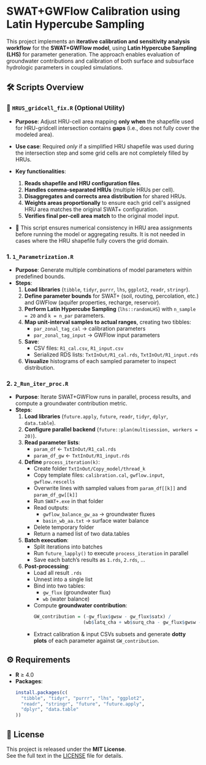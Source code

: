 # SWAT+GWFlow Calibration using Latin Hypercube Sampling

This project implements an **iterative calibration and sensitivity analysis workflow** for the **SWAT+GWFlow model**, using **Latin Hypercube Sampling (LHS)** for parameter generation. The approach enables evaluation of groundwater contributions and calibration of both surface and subsurface hydrologic parameters in coupled simulations.

## 🛠️ Scripts Overview

### 🔧 `HRUS_gridcell_fix.R` (Optional Utility)

- **Purpose**: Adjust HRU-cell area mapping **only when** the shapefile used for HRU-gridcell intersection contains **gaps** (i.e., does not fully cover the modeled area).
- **Use case**: Required *only* if a simplified HRU shapefile was used during the intersection step and some grid cells are not completely filled by HRUs.
- **Key functionalities**:
  1. **Reads shapefile and HRU configuration files**.
  2. **Handles comma-separated HRUs** (multiple HRUs per cell).
  3. **Disaggregates and corrects area distribution** for shared HRUs.
  4. **Weights areas proportionally** to ensure each grid cell's assigned HRU area matches the original SWAT+ configuration.
  5. **Verifies final per-cell area match** to the original model input.

- 📌 This script ensures numerical consistency in HRU area assignments before running the model or aggregating results. It is not needed in cases where the HRU shapefile fully covers the grid domain.

### 1. `1_Parametrization.R`

- **Purpose**: Generate multiple combinations of model parameters within predefined bounds.
- **Steps**:
  1. **Load libraries** (`tibble`, `tidyr`, `purrr`, `lhs`, `ggplot2`, `readr`, `stringr`).
  2. **Define parameter bounds** for SWAT+ (soil, routing, percolation, etc.) and GWFlow (aquifer properties, recharge, reservoir).
  3. **Perform Latin Hypercube Sampling** (`lhs::randomLHS`) with `n_sample = 20` and `k = n_par` parameters.
  4. **Map unit-interval samples to actual ranges**, creating two tibbles:
     - `par_zonal_tag_cal` → calibration parameters
     - `par_zonal_tag_input` → GWFlow input parameters
  5. **Save**:
     - CSV files: `R1_cal.csv`, `R1_input.csv`
     - Serialized RDS lists: `TxtInOut/R1_cal.rds`, `TxtInOut/R1_input.rds`
  6. **Visualize** histograms of each sampled parameter to inspect distribution.

### 2. `2_Run_iter_proc.R`

- **Purpose**: Iterate SWAT+GWFlow runs in parallel, process results, and compute a groundwater contribution metric.
- **Steps**:
  1. **Load libraries** (`future.apply`, `future`, `readr`, `tidyr`, `dplyr`, `data.table`).
  2. **Configure parallel backend** (`future::plan(multisession, workers = 20)`).
  3. **Read parameter lists**:  
     - `param_df`  ← `TxtInOut/R1_cal.rds`  
     - `param_df_gw` ← `TxtInOut/R1_input.rds`
  4. **Define** `process_iteration(k)`:
     - Create folder `TxtInOut/Copy_model/thread_k`
     - Copy template files: `calibration.cal`, `gwflow.input`, `gwflow.rescells`
     - Overwrite lines with sampled values from `param_df[[k]]` and `param_df_gw[[k]]`
     - Run `SWAT+.exe` in that folder
     - Read outputs:
       - `gwflow_balance_gw_aa` → groundwater fluxes
       - `basin_wb_aa.txt` → surface water balance
     - Delete temporary folder
     - Return a named list of two data.tables
  5. **Batch execution**:
     - Split iterations into batches
     - Run `future_lapply()` to execute `process_iteration` in parallel
     - Save each batch’s results as `1.rds`, `2.rds`, …
  6. **Post‑processing**:
     - Load all result `.rds`
     - Unnest into a single list
     - Bind into two tables: 
       - `gw_flux` (groundwater flux)
       - `wb` (water balance)
     - Compute **groundwater contribution**:
       ```r
       GW_contribution = (-gw_flux$gwsw - gw_flux$satx) /
                         (wb$latq_cha + wb$surq_cha - gw_flux$gwsw - gw_flux$satx)
       ```
     - Extract calibration & input CSVs subsets and generate **dotty plots** of each parameter against `GW_contribution`.

## ⚙️ Requirements

- **R** ≥ 4.0  
- **Packages**:
  ```r
  install.packages(c(
    "tibble", "tidyr", "purrr", "lhs", "ggplot2", 
    "readr", "stringr", "future", "future.apply", 
    "dplyr", "data.table"
  ))
  
## 📝 License

This project is released under the **MIT License**.  
See the full text in the [LICENSE](LICENSE) file for details.